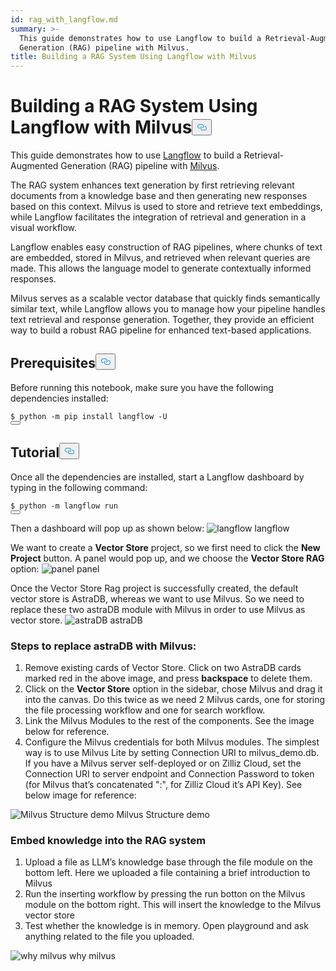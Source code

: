 ```yaml
---
id: rag_with_langflow.md
summary: >-
  This guide demonstrates how to use Langflow to build a Retrieval-Augmented
  Generation (RAG) pipeline with Milvus.
title: Building a RAG System Using Langflow with Milvus
---
```

<h1 id="Building-a-RAG-System-Using-Langflow-with-Milvus" class="common-anchor-header">Building a RAG System Using Langflow with Milvus<button data-href="#Building-a-RAG-System-Using-Langflow-with-Milvus" class="anchor-icon" translate="no">
      <svg translate="no"
        aria-hidden="true"
        focusable="false"
        height="20"
        version="1.1"
        viewBox="0 0 16 16"
        width="16"
      >
        <path
          fill="#0092E4"
          fill-rule="evenodd"
          d="M4 9h1v1H4c-1.5 0-3-1.69-3-3.5S2.55 3 4 3h4c1.45 0 3 1.69 3 3.5 0 1.41-.91 2.72-2 3.25V8.59c.58-.45 1-1.27 1-2.09C10 5.22 8.98 4 8 4H4c-.98 0-2 1.22-2 2.5S3 9 4 9zm9-3h-1v1h1c1 0 2 1.22 2 2.5S13.98 12 13 12H9c-.98 0-2-1.22-2-2.5 0-.83.42-1.64 1-2.09V6.25c-1.09.53-2 1.84-2 3.25C6 11.31 7.55 13 9 13h4c1.45 0 3-1.69 3-3.5S14.5 6 13 6z"
        ></path>
      </svg>
    </button></h1><p>This guide demonstrates how to use <a href="https://www.langflow.org/">Langflow</a> to build a Retrieval-Augmented Generation (RAG) pipeline with <a href="https://milvus.io/">Milvus</a>.</p>
<p>The RAG system enhances text generation by first retrieving relevant documents from a knowledge base and then generating new responses based on this context. Milvus is used to store and retrieve text embeddings, while Langflow facilitates the integration of retrieval and generation in a visual workflow.</p>
<p>Langflow enables easy construction of RAG pipelines, where chunks of text are embedded, stored in Milvus, and retrieved when relevant queries are made. This allows the language model to generate contextually informed responses.</p>
<p>Milvus serves as a scalable vector database that quickly finds semantically similar text, while Langflow allows you to manage how your pipeline handles text retrieval and response generation. Together, they provide an efficient way to build a robust RAG pipeline for enhanced text-based applications.</p>
<h2 id="Prerequisites" class="common-anchor-header">Prerequisites<button data-href="#Prerequisites" class="anchor-icon" translate="no">
      <svg translate="no"
        aria-hidden="true"
        focusable="false"
        height="20"
        version="1.1"
        viewBox="0 0 16 16"
        width="16"
      >
        <path
          fill="#0092E4"
          fill-rule="evenodd"
          d="M4 9h1v1H4c-1.5 0-3-1.69-3-3.5S2.55 3 4 3h4c1.45 0 3 1.69 3 3.5 0 1.41-.91 2.72-2 3.25V8.59c.58-.45 1-1.27 1-2.09C10 5.22 8.98 4 8 4H4c-.98 0-2 1.22-2 2.5S3 9 4 9zm9-3h-1v1h1c1 0 2 1.22 2 2.5S13.98 12 13 12H9c-.98 0-2-1.22-2-2.5 0-.83.42-1.64 1-2.09V6.25c-1.09.53-2 1.84-2 3.25C6 11.31 7.55 13 9 13h4c1.45 0 3-1.69 3-3.5S14.5 6 13 6z"
        ></path>
      </svg>
    </button></h2><p>Before running this notebook, make sure you have the following dependencies installed:</p>
<pre><code translate="no" class="language-shell"><span class="hljs-meta prompt_">$ </span><span class="language-bash">python -m pip install langflow -U</span>
<button class="copy-code-btn"></button></code></pre>
<h2 id="Tutorial" class="common-anchor-header">Tutorial<button data-href="#Tutorial" class="anchor-icon" translate="no">
      <svg translate="no"
        aria-hidden="true"
        focusable="false"
        height="20"
        version="1.1"
        viewBox="0 0 16 16"
        width="16"
      >
        <path
          fill="#0092E4"
          fill-rule="evenodd"
          d="M4 9h1v1H4c-1.5 0-3-1.69-3-3.5S2.55 3 4 3h4c1.45 0 3 1.69 3 3.5 0 1.41-.91 2.72-2 3.25V8.59c.58-.45 1-1.27 1-2.09C10 5.22 8.98 4 8 4H4c-.98 0-2 1.22-2 2.5S3 9 4 9zm9-3h-1v1h1c1 0 2 1.22 2 2.5S13.98 12 13 12H9c-.98 0-2-1.22-2-2.5 0-.83.42-1.64 1-2.09V6.25c-1.09.53-2 1.84-2 3.25C6 11.31 7.55 13 9 13h4c1.45 0 3-1.69 3-3.5S14.5 6 13 6z"
        ></path>
      </svg>
    </button></h2><p>Once all the dependencies are installed, start a Langflow dashboard by typing in the following command:</p>
<pre><code translate="no" class="language-shell"><span class="hljs-meta prompt_">$ </span><span class="language-bash">python -m langflow run</span>
<button class="copy-code-btn"></button></code></pre>
<p>Then a dashboard will pop up as shown below:

  <span class="img-wrapper">
    <img translate="no" src="/docs/v2.6.x/assets/langflow_dashboard_start.png" alt="langflow" class="doc-image" id="langflow" />
    <span>langflow</span>
  </span>
</p>
<p>We want to create a <strong>Vector Store</strong> project, so we first need to click the <strong>New Project</strong> button. A panel would pop up, and we choose the <strong>Vector Store RAG</strong> option:

  <span class="img-wrapper">
    <img translate="no" src="/docs/v2.6.x/assets/langflow_dashboard_new_project.png" alt="panel" class="doc-image" id="panel" />
    <span>panel</span>
  </span>
</p>
<p>Once the Vector Store Rag project is successfully created, the default vector store is AstraDB, whereas we want to use Milvus. So we need to replace these two astraDB module with Milvus in order to use Milvus as vector store.

  <span class="img-wrapper">
    <img translate="no" src="/docs/v2.6.x/assets/langflow_default_structure.png" alt="astraDB" class="doc-image" id="astradb" />
    <span>astraDB</span>
  </span>
</p>
<h3 id="Steps-to-replace-astraDB-with-Milvus" class="common-anchor-header">Steps to replace astraDB with Milvus:</h3><ol>
<li>Remove existing cards of Vector Store. Click on two AstraDB cards marked red in the above image, and press <strong>backspace</strong> to delete them.</li>
<li>Click on the <strong>Vector Store</strong> option in the sidebar, chose Milvus and drag it into the canvas. Do this twice as we need 2 Milvus cards, one for storing the file processing workflow and one for search workflow.</li>
<li>Link the Milvus Modules to the rest of the components. See the image below for reference.</li>
<li>Configure the Milvus credentials for both Milvus modules. The simplest way is to use Milvus Lite by setting Connection URI to milvus_demo.db. If you have a Milvus server self-deployed or on Zilliz Cloud, set the Connection URI to server endpoint and Connection Password to token (for Milvus that’s concatenated "<username>:<password>", for Zilliz Cloud it’s API Key). See below image for reference:</li>
</ol>
<p>
  <span class="img-wrapper">
    <img translate="no" src="/docs/v2.6.x/assets/langflow_milvus_structure.png" alt="Milvus Structure demo" class="doc-image" id="milvus-structure-demo" />
    <span>Milvus Structure demo</span>
  </span>
</p>
<h3 id="Embed-knowledge-into-the-RAG-system" class="common-anchor-header">Embed knowledge into the RAG system</h3><ol>
<li>Upload a file as LLM’s knowledge base through the file module on the bottom left. Here we uploaded a file containing a brief introduction to Milvus</li>
<li>Run the inserting workflow by pressing the run botton on the Milvus module on the bottom right. This will insert the knowledge to the Milvus vector store</li>
<li>Test whether the knowledge is in memory. Open playground and ask anything related to the file you uploaded.</li>
</ol>
<p>
  <span class="img-wrapper">
    <img translate="no" src="/docs/v2.6.x/assets/langflow_why_milvus.png" alt="why milvus" class="doc-image" id="why-milvus" />
    <span>why milvus</span>
  </span>
</p>
